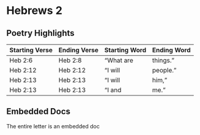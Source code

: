 # Hebrews 2

## Poetry Highlights

| Starting Verse | Ending Verse | Starting Word | Ending Word |
| :--- | :--- | :--- | :--- |
| Heb 2:6 | Heb 2:8 | “What are | things.” |
| Heb 2:12 | Heb 2:12 | “I will | people.” |
| Heb 2:13 | Heb 2:13 | “I will | him,” |
| Heb 2:13 | Heb 2:13 | “I and | me.” |

## Embedded Docs

The entire letter is an embedded doc

